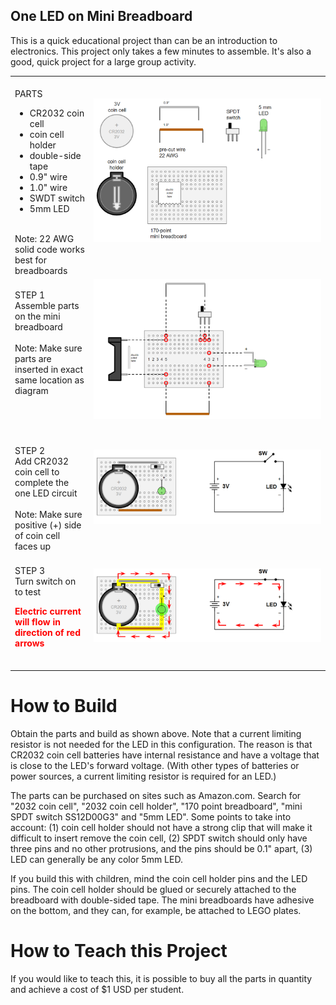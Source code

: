 ## One LED on Mini Breadboard

This is a quick educational project than can be an introduction to electronics. This project only takes a few minutes to assemble. It's also a good, quick project for a large group activity.

<table style="border:none;">
<tr><td width="25%" valign="top">

<br>
PARTS<br>

- CR2032 coin cell <br>
- coin cell holder <br>
- double-side tape <br>
- 0.9&quot; wire <br>
- 1.0&quot; wire <br>
- SWDT switch <br>
- 5mm LED <br>
<br>
Note: 22 AWG solid code works best for breadboards<br>
</td><td>

<img src="oneledbb_step1_parts.png">
<br><br>
  
</td></tr>
<tr><td width="25%" valign="top">

<br>
STEP 1<br>Assemble parts on the mini breadboard<br>
<br>
Note: Make sure parts are inserted in exact same location as diagram<br>

</td><td>

<img src="oneledbb_step2_build.png">
<br><br>

</td></tr>
<tr><td width="25%" valign="top">

<br>
STEP 2<br>Add CR2032 coin cell to complete the one LED circuit<br>
<br>
Note: Make sure positive (+) side of coin cell faces up<br>

</td><td>

<img src="oneledbb_step3_done.png">
<br><br>

</td></tr>
<tr><td width="25%" valign="top">

<br>
STEP 3<br>Turn switch on to test<br>

<p style="color:red;"><b>Electric current will flow in direction of red arrows</b></p><br>

</td><td>

<img src="oneledbb_step4_test.png">
<br><br>
  
</td></tr>
</table>

# How to Build

Obtain the parts and build as shown above. Note that a current limiting resistor is not needed for the LED in this configuration. The reason is that CR2032 coin cell batteries have internal resistance and have a voltage that is close to the LED's forward voltage. (With other types of batteries or power sources, a current limiting resistor is required for an LED.)

The parts can be purchased on sites such as Amazon.com. Search for "2032 coin cell", "2032 coin cell holder", "170 point breadboard", "mini SPDT switch SS12D00G3" and "5mm LED". Some points to take into account: (1) coin cell holder should not have a strong clip that will make it difficult to insert remove the coin cell, (2) SPDT switch should only have three pins and no other protrusions, and the pins should be 0.1" apart, (3) LED can generally be any color 5mm LED.

If you build this with children, mind the coin cell holder pins and the LED pins. The coin cell holder should be glued or securely attached to the breadboard with double-sided tape. The mini breadboards have adhesive on the bottom, and they can, for example, be attached to LEGO plates.

# How to Teach this Project

If you would like to teach this, it is possible to buy all the parts in quantity and achieve a cost of $1 USD per student. 
